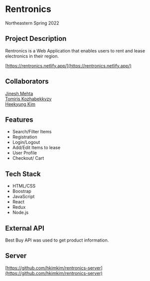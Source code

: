 # Rentronics

Northeastern Spring 2022

## Project Description
Rentronics is a Web Application that enables users to rent and lease electronics in their region.  

[https://rentronics.netlify.app/](https://rentronics.netlify.app/)

## Collaborators

[Jinesh Mehta](https://github.com/mehtajinesh)  
[Tomiris Kozhabekkyzy](https://github.com/tomirisk)  
[Heekyung Kim](https://github.com/hkimkim)  

## Features
- Search/Filter Items
- Registration
- Login/Logout
- Add/Edit Items to lease
- User Profile
- Checkout/ Cart

## Tech Stack  
- HTML/CSS
- Boostrap
- JavaScript
- React
- Redux
- Node.js

## External API 

Best Buy API was used to get product information.

## Server
[https://github.com/hkimkim/rentronics-server](https://github.com/hkimkim/rentronics-server)


